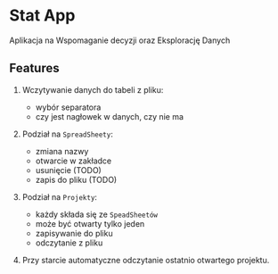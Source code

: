 # Stat App

Aplikacja na Wspomaganie decyzji oraz Eksplorację Danych


## Features

 1. Wczytywanie danych do tabeli z pliku:
    *   wybór separatora
    *   czy jest nagłowek w danych, czy nie ma

 2. Podział na `SpreadSheety`:
    *   zmiana nazwy
    *   otwarcie w zakładce
    *   usunięcie (TODO)
    *   zapis do pliku (TODO)

 3. Podział na `Projekty`:
    *   każdy składa się ze `SpeadSheetów`
    *   może być otwarty tylko jeden
    *   zapisywanie do pliku
    *   odczytanie  z pliku

 4. Przy starcie automatyczne odczytanie ostatnio otwartego projektu.

